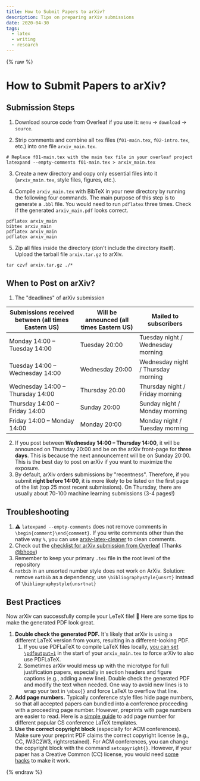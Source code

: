```yaml
---
title: How to Submit Papers to arXiv?
description: Tips on preparing arXiv submissions
date: 2020-04-30
tags:
  - latex
  - writing
  - research
---
```

{% raw %}

# How to Submit Papers to arXiv?

## Submission Steps

1. Download source code from Overleaf if you use it: `menu` -> `download` -> `source`.

2. Strip comments and combine all `tex` files (`f01-main.tex`, `f02-intro.tex`, etc.) into one file `arxiv_main.tex`.

```[bash]
# Replace f01-main.tex with the main tex file in your overleaf project
latexpand --empty-comments f01-main.tex > arxiv_main.tex
```

3. Create a new directory and copy only essential files into it (`arxiv_main.tex`, style files, figures, etc.).

4. Compile `arxiv_main.tex` with BibTeX in your new directory by running the following four commands. The main purpose of this step is to generate a `.bbl` file. You would need to run `pdflatex` three times. Check if the generated `arxiv_main.pdf` looks correct.

```[bash]
pdflatex arxiv_main
bibtex arxiv_main
pdflatex arxiv_main
pdflatex arxiv_main
```

5. Zip all files inside the directory (don't include the directory itself). Upload the tarball file `arxiv.tar.gz` to arXiv.

```[bash]
tar czvf arxiv.tar.gz ./*
```

## When to Post on arXiv?

1. The "deadlines" of arXiv submission

| Submissions received between (all times Eastern US) | Will be announced (all times Eastern US) | Mailed to subscribers              |
|-----------------------------------------------------|------------------------------------------|------------------------------------|
| Monday 14:00 – Tuesday 14:00                        | Tuesday 20:00                            | Tuesday night / Wednesday morning  |
| Tuesday 14:00 – Wednesday 14:00                     | Wednesday 20:00                          | Wednesday night / Thursday morning |
| Wednesday 14:00 – Thursday 14:00                    | Thursday 20:00                           | Thursday night / Friday morning    |
| Thursday 14:00 – Friday 14:00                       | Sunday 20:00                             | Sunday night / Monday morning      |
| Friday 14:00 – Monday 14:00                         | Monday 20:00                             | Monday night / Tuesday morning     |

2. If you post between **Wednesday 14:00 – Thursday 14:00**, it will be announced on Thursday 20:00 and be on the arXiv front-page for **three days**. This is because the next announcement will be on Sunday 20:00. This is the best day to post on arXiv if you want to maximize the exposure.
3. By default, arXiv orders submissions by "recentness". Therefore, if you submit **right before 14:00**, it is more likely to be listed on the first page of the list (top 25 most recent submissions). On Thursday, there are usually about 70-100 machine learning submissions (3-4 pages!)

## Troubleshooting

1. ⚠️ `latexpand --empty-comments` does not remove comments in `\begin{comment}\end{comment}`. If you write comments other than the native way `%`, you can use [arxiv-latex-cleaner](https://github.com/google-research/arxiv-latex-cleaner) to clean comments.
2. Check out the [checklist for arXiv submission from Overleaf](https://www.overleaf.com/learn/how-to/LaTeX_checklist_for_arXiv_submissions) (Thanks [@bhoov](https://github.com/bhoov))
2. Remember to keep your primary `.tex` file in the root level of the repository
3. `natbib` in an unsorted number style does not work on ArXiv. Solution: remove `natbib` as a dependency, use `\bibliographystyle{unsrt}` instead of `\bibliographystyle{unsrtnat}`

## Best Practices

Now arXiv can successfully compile your LeTeX file! 🎉 Here are some tips to make the generated PDF look great.

1. **Double check the generated PDF.** It's likely that arXiv is using a different LaTeX version from yours, resulting in a different-looking PDF.
   1. If you use PDFLaTeX to compile LaTeX files locally, [you can set `\pdfoutput=1`](https://info.arxiv.org/help/submit_tex.html#pdflatex) in the start of your `arxiv_main.tex` to force arXiv to also use PDFLaTeX.
   2. Sometimes arXiv would mess up with the microtype for full justification papers, especially in section headers and figure captions (e.g., adding a new line). Double check the generated PDF and modify the text when needed. One way to avoid new lines is to wrap your text in `\mbox{}` and force LaTeX to overflow that line.
2. **Add page numbers.** Typically conference style files hide page numbers, so that all accepted papers can bundled into a conference proceeding with a proceeding page number. However, preprints with page numbers are easier to read. Here is a [simple guide](https://notes.zijie.wang/add-paper-page-num.html) to add page number for different popular CS conference LaTeX templates.
3. **Use the correct copyright block** (especially for ACM conferences). Make sure your preprint PDF claims the correct copyright license (e.g., CC, IW3C2W3, rightsretained). For ACM conferences, you can change the copyright block with the command `setcopyright{}`. However, if your paper has a Creative Common (CC) license, you would need [some hacks](https://notes.zijie.wang/add-acm-cc-block.html) to make it work.

{% endraw %}

